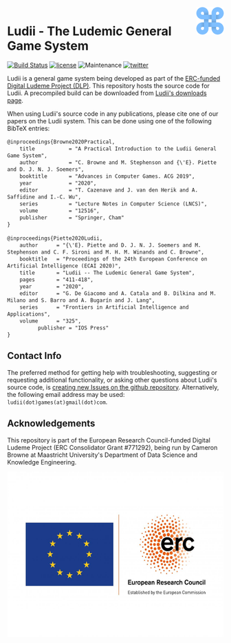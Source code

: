 <img align="right" src="./resources/ludii-logo-64x64.png">

# Ludii - The Ludemic General Game System

<!--[![Documentation Status](https://readthedocs.org/projects/ludiitutorials/badge/?version=latest)](https://ludiitutorials.readthedocs.io/en/latest/?badge=latest)-->
[![Build Status](https://travis-ci.org/Ludeme/LudiiTutorials.svg?branch=master)](https://travis-ci.org/Ludeme/LudiiTutorials)
[![license](https://img.shields.io/github/license/Ludeme/LudiiTutorials)](LICENSE)
![Maintenance](https://img.shields.io/badge/Maintained%3F-yes-green.svg)
[![twitter](https://img.shields.io/twitter/follow/ludiigames?style=social)](https://twitter.com/intent/follow?screen_name=ludiigames)

Ludii is a general game system being developed as part of the [ERC-funded Digital Ludeme Project (DLP)](http://ludeme.eu/). This repository hosts the source code for Ludii. A precompiled build can be downloaded from [Ludii's downloads page](https://ludii.games/download.php).

When using Ludii's source code in any publications, 
please cite one of our papers on the Ludii system.
This can be done using one of the following BibTeX entries:

    @inproceedings{Browne2020Practical,
        title           = "A Practical Introduction to the Ludii General Game System",
        author          = "C. Browne and M. Stephenson and {\'E}. Piette and D. J. N. J. Soemers",
        booktitle       = "Advances in Computer Games. ACG 2019",
        year            = "2020",
        editor          = "T. Cazenave and J. van den Herik and A. Saffidine and I.-C. Wu",
        series          = "Lecture Notes in Computer Science (LNCS)",
        volume          = "12516",
        publisher       = "Springer, Cham"
    }

	@inproceedings{Piette2020Ludii,
        author      = "{\'E}. Piette and D. J. N. J. Soemers and M. Stephenson and C. F. Sironi and M. H. M. Winands and C. Browne",
        booktitle   = "Proceedings of the 24th European Conference on Artificial Intelligence (ECAI 2020)",
        title       = "Ludii -- The Ludemic General Game System",
        pages       = "411-418",
        year        = "2020",
        editor      = "G. De Giacomo and A. Catala and B. Dilkina and M. Milano and S. Barro and A. Bugarín and J. Lang",
        series      = "Frontiers in Artificial Intelligence and Applications",
        volume      = "325",
			  publisher	= "IOS Press"
    }

## Contact Info

The preferred method for getting help with troubleshooting, suggesting or
requesting additional functionality, or asking other questions about Ludii's source code, 
is [creating new Issues on the github repository](https://github.com/Ludeme/Ludii/issues).
Alternatively, the following email address may be used: `ludii(dot)games(at)gmail(dot)com`.

## Acknowledgements

This repository is part of the European Research Council-funded Digital Ludeme Project (ERC Consolidator Grant \#771292), being run by Cameron Browne at Maastricht University's Department of Data Science and Knowledge Engineering. 

<a href="https://erc.europa.eu/"><img src="./resources/LOGO_ERC-FLAG_EU_.jpg" title="Funded by the European Research Council" alt="European Research Council Logo" height="384"></a>

